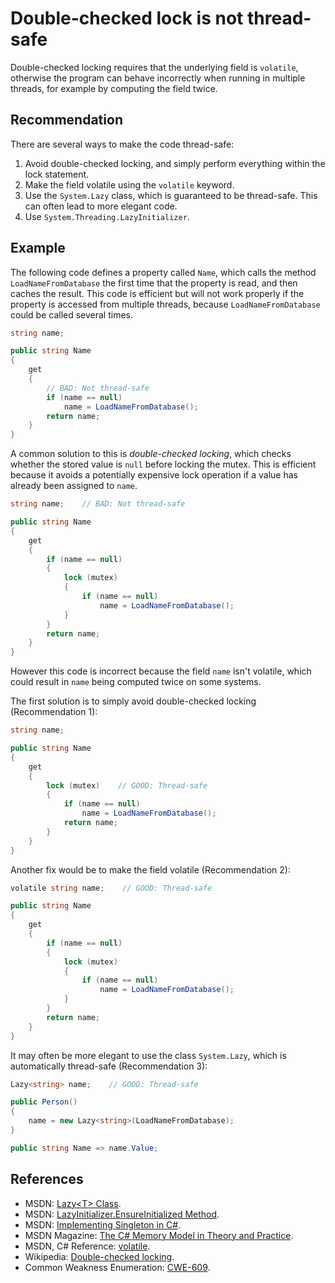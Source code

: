# Double-checked lock is not thread-safe
Double-checked locking requires that the underlying field is `volatile`, otherwise the program can behave incorrectly when running in multiple threads, for example by computing the field twice.


## Recommendation
There are several ways to make the code thread-safe:

1. Avoid double-checked locking, and simply perform everything within the lock statement.
1. Make the field volatile using the `volatile` keyword.
1. Use the `System.Lazy` class, which is guaranteed to be thread-safe. This can often lead to more elegant code.
1. Use `System.Threading.LazyInitializer`.

## Example
The following code defines a property called `Name`, which calls the method `LoadNameFromDatabase` the first time that the property is read, and then caches the result. This code is efficient but will not work properly if the property is accessed from multiple threads, because `LoadNameFromDatabase` could be called several times.


```csharp
string name;

public string Name
{
    get
    {
        // BAD: Not thread-safe
        if (name == null)
            name = LoadNameFromDatabase();
        return name;
    }
}

```
A common solution to this is *double-checked locking*, which checks whether the stored value is `null` before locking the mutex. This is efficient because it avoids a potentially expensive lock operation if a value has already been assigned to `name`.


```csharp
string name;    // BAD: Not thread-safe

public string Name
{
    get
    {
        if (name == null)
        {
            lock (mutex)
            {
                if (name == null)
                    name = LoadNameFromDatabase();
            }
        }
        return name;
    }
}

```
However this code is incorrect because the field `name` isn't volatile, which could result in `name` being computed twice on some systems.

The first solution is to simply avoid double-checked locking (Recommendation 1):


```csharp
string name;

public string Name
{
    get
    {
        lock (mutex)    // GOOD: Thread-safe
        {
            if (name == null)
                name = LoadNameFromDatabase();
            return name;
        }
    }
}

```
Another fix would be to make the field volatile (Recommendation 2):


```csharp
volatile string name;    // GOOD: Thread-safe

public string Name
{
    get
    {
        if (name == null)
        {
            lock (mutex)
            {
                if (name == null)
                    name = LoadNameFromDatabase();
            }
        }
        return name;
    }
}

```
It may often be more elegant to use the class `System.Lazy`, which is automatically thread-safe (Recommendation 3):


```csharp
Lazy<string> name;    // GOOD: Thread-safe

public Person()
{
    name = new Lazy<string>(LoadNameFromDatabase);
}

public string Name => name.Value;

```

## References
* MSDN: [Lazy&lt;T&gt; Class](https://docs.microsoft.com/en-us/dotnet/api/system.lazy-1).
* MSDN: [LazyInitializer.EnsureInitialized Method](https://docs.microsoft.com/en-us/dotnet/api/system.threading.lazyinitializer.ensureinitialized).
* MSDN: [Implementing Singleton in C\#](https://msdn.microsoft.com/en-us/library/ff650316.aspx).
* MSDN Magazine: [The C\# Memory Model in Theory and Practice](https://msdn.microsoft.com/magazine/jj863136).
* MSDN, C\# Reference: [volatile](https://msdn.microsoft.com/en-us/library/x13ttww7.aspx).
* Wikipedia: [Double-checked locking](https://en.wikipedia.org/wiki/Double-checked_locking).
* Common Weakness Enumeration: [CWE-609](https://cwe.mitre.org/data/definitions/609.html).
